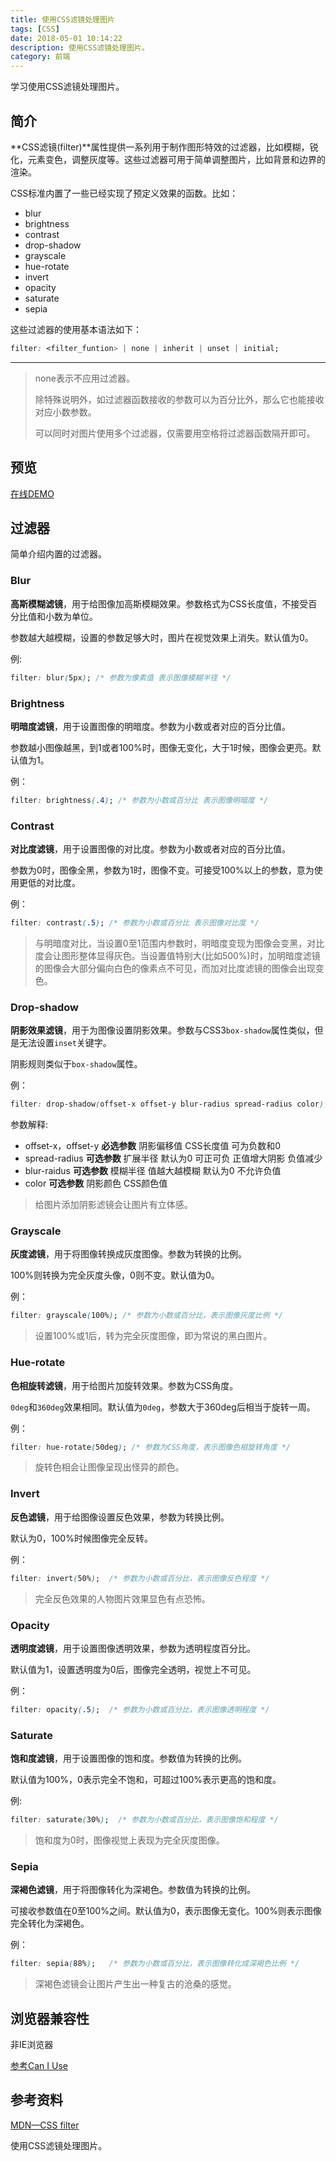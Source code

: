 ```yaml
---
title: 使用CSS滤镜处理图片
tags: [CSS]
date: 2018-05-01 10:14:22
description: 使用CSS滤镜处理图片。
category: 前端
---
```


学习使用CSS滤镜处理图片。<!-- more -->

## 简介

**CSS滤镜(filter)**属性提供一系列用于制作图形特效的过滤器，比如模糊，锐化，元素变色，调整灰度等。这些过滤器可用于简单调整图片，比如背景和边界的渲染。

CSS标准内置了一些已经实现了预定义效果的函数。比如：

- blur
- brightness
- contrast
- drop-shadow
- grayscale
- hue-rotate
- invert
- opacity
- saturate
- sepia

这些过滤器的使用基本语法如下：

```css
filter: <filter_funtion> | none | inherit | unset | initial;
```

---

> none表示不应用过滤器。
>
> 除特殊说明外，如过滤器函数接收的参数可以为百分比外，那么它也能接收对应小数参数。
>
> 可以同时对图片使用多个过滤器，仅需要用空格将过滤器函数隔开即可。

## 预览

[在线DEMO](https://ntnyq.com/code-lib/pure-css/css-filter/)

## 过滤器

简单介绍内置的过滤器。

### Blur

**高斯模糊滤镜**，用于给图像加高斯模糊效果。参数格式为CSS长度值，不接受百分比值和小数为单位。

参数越大越模糊，设置的参数足够大时，图片在视觉效果上消失。默认值为0。

例:

```css
filter: blur(5px); /* 参数为像素值 表示图像模糊半径 */
```

### Brightness

**明暗度滤镜**，用于设置图像的明暗度。参数为小数或者对应的百分比值。

参数越小图像越黑，到1或者100%时，图像无变化，大于1时候，图像会更亮。默认值为1。

例：

```css
filter: brightness(.4); /* 参数为小数或百分比 表示图像明暗度 */
```

### Contrast

**对比度滤镜**，用于设置图像的对比度。参数为小数或者对应的百分比值。

参数为0时，图像全黑，参数为1时，图像不变。可接受100%以上的参数，意为使用更低的对比度。

例：

```css
filter: contrast(.5); /* 参数为小数或百分比 表示图像对比度 */
```

> 与明暗度对比，当设置0至1范围内参数时，明暗度变现为图像会变黑，对比度会让图形整体显得灰色。当设置值特别大(比如500%)时，加明暗度滤镜的图像会大部分偏向白色的像素点不可见，而加对比度滤镜的图像会出现变色。

### Drop-shadow

**阴影效果滤镜**，用于为图像设置阴影效果。参数与CSS3`box-shadow`属性类似，但是无法设置`inset`关键字。

阴影规则类似于`box-shadow`属性。

例：

```css
filter: drop-shadow(offset-x offset-y blur-radius spread-radius color);
```

参数解释:

- offset-x，offset-y  **必选参数**  阴影偏移值 CSS长度值 可为负数和0
- spread-radius  **可选参数**  扩展半径 默认为0  可正可负 正值增大阴影 负值减少
- blur-raidus  **可选参数** 模糊半径 值越大越模糊 默认为0 不允许负值
- color **可选参数** 阴影颜色 CSS颜色值

> 给图片添加阴影滤镜会让图片有立体感。

### Grayscale

**灰度滤镜**，用于将图像转换成灰度图像。参数为转换的比例。

100%则转换为完全灰度头像，0则不变。默认值为0。

例：

```css
filter: grayscale(100%); /* 参数为小数或百分比，表示图像灰度比例 */
```

> 设置100%或1后，转为完全灰度图像，即为常说的黑白图片。

### Hue-rotate

**色相旋转滤镜**，用于给图片加旋转效果。参数为CSS角度。

`0deg`和`360deg`效果相同。默认值为`0deg`，参数大于360deg后相当于旋转一周。

例：

```css
filter: hue-rotate(50deg); /* 参数为CSS角度，表示图像色相旋转角度 */
```

> 旋转色相会让图像呈现出怪异的颜色。

### Invert

**反色滤镜**，用于给图像设置反色效果，参数为转换比例。

默认为0，100%时候图像完全反转。

例：

```css
filter: invert(50%);  /* 参数为小数或百分比，表示图像反色程度 */
```

> 完全反色效果的人物图片效果显色有点恐怖。

### Opacity

**透明度滤镜**，用于设置图像透明效果，参数为透明程度百分比。

默认值为1，设置透明度为0后，图像完全透明，视觉上不可见。

例：

```css
filter: opacity(.5);  /* 参数为小数或百分比，表示图像透明程度 */
```

### Saturate

**饱和度滤镜**，用于设置图像的饱和度。参数值为转换的比例。

默认值为100%，0表示完全不饱和，可超过100%表示更高的饱和度。

例:

```css
filter: saturate(30%);  /* 参数为小数或百分比，表示图像饱和程度 */
```

> 饱和度为0时，图像视觉上表现为完全灰度图像。

### Sepia

**深褐色滤镜**，用于将图像转化为深褐色。参数值为转换的比例。

可接收参数值在0至100%之间。默认值为0，表示图像无变化。100%则表示图像完全转化为深褐色。

例：

```css
filter: sepia(88%);   /* 参数为小数或百分比，表示图像转化成深褐色比例 */
```

> 深褐色滤镜会让图片产生出一种复古的沧桑的感觉。

## 浏览器兼容性

非IE浏览器

[参考Can I Use](https://caniuse.com/#search=filter)

## 参考资料

[MDN—CSS filter](https://developer.mozilla.org/zh-CN/docs/Web/CSS/filter)

使用CSS滤镜处理图片。<!-- more -->
